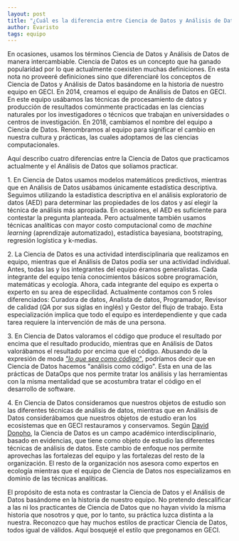 ```yaml
---
layout: post
title: "¿Cuál es la diferencia entre Ciencia de Datos y Análisis de Datos?"
author: Evaristo
tags: equipo
---
```


En ocasiones, usamos los términos Ciencia de Datos y Análisis de Datos de manera intercambiable.
Ciencia de Datos es un concepto que ha ganado popularidad por lo que actualmente coexisten muchas
definiciones. En esta nota no proveeré definiciones sino que diferenciaré los conceptos de Ciencia
de Datos y Análisis de Datos basándome en la historia de nuestro equipo en GECI. En 2014, creamos el
equipo de Análisis de Datos en GECI. En este equipo usábamos las técnicas de procesamiento de datos
y producción de resultados comúnmente practicadas en las ciencias naturales por los investigadores o
técnicos que trabajan en universidades o centros de investigación. En 2018, cambiamos el nombre del
equipo a Ciencia de Datos. Renombramos al equipo para significar el cambio en nuestra cultura y
prácticas, las cuales adoptamos de las ciencias computacionales.

Aquí describo cuatro diferencias entre la Ciencia de Datos que practicamos actualmente y el Análisis
de Datos que solíamos practicar.

1\. En Ciencia de Datos usamos modelos matemáticos predictivos, mientras que en Análisis de Datos
usábamos únicamente estadística descriptiva. Seguimos utilizando la estadística descriptiva en el
análisis exploratorio de datos (AED) para determinar las propiedades de los datos y así elegir la
técnica de análisis más apropiada. En ocasiones, el AED es suficiente para contestar la pregunta
planteada. Pero actualmente también usamos técnicas analíticas con mayor costo computacional como de
_machine learning_ (aprendizaje automatizado), estadística bayesiana, bootstraping, regresión
logística y k-medias.

2\. La Ciencia de Datos es una actividad interdisciplinaria que realizamos en equipo, mientras que
el Análisis de Datos podía ser una actividad individual. Antes, todas las y los integrantes del
equipo éramos generalistas. Cada integrante del equipo tenía conocimientos básicos sobre
programación, matemáticas y ecología. Ahora, cada integrante del equipo es experta o experto en su
area de especilidad. Actualmente contamos con 5 roles diferenciados: Curadora de datos, Analista de
datos, Programador, Revisor de calidad (_QA_ por sus siglas en inglés) y Gestor del flujo de
trabajo. Esta especialización implica que todo el equipo es interdependiente y que cada tarea
requiere la intervención de más de una persona.

3\. En Ciencia de Datos valoramos el código que produce el resultado por encima que el resultado
producido, mientras que en Análisis de Datos valorábamos el resultado por encima que el código.
Abusando de la expresión de moda [_"lo que sea como
código"_](https://hackernoon.com/everything-as-code-explained-0ibg32a3), podríamos decir que en
Ciencia de Datos hacemos "análisis como código". Esta en una de las prácticas de DataOps que nos
permite tratar los análisis y las herramientas con la misma mentalidad que se acostumbra tratar el
código en el desarrollo de software.

4\. En Ciencia de Datos consideramos que nuestros objetos de estudio son las diferentes técnicas de
análisis de datos, mientras que en Análisis de Datos considerábamos que nuestros objetos de estudio
eran los ecosistemas que en GECI restauramos y conservamos. Según [David
Donoho](https://doi.org/10.1080/10618600.2017.1384734), la Ciencia de Datos es un campo académico
interdisciplinario, basado en evidencias, que tiene como objeto de estudio las diferentes técnicas
de análisis de datos. Este cambio de enfoque nos permite aprovechas las fortalezas del equipo y las
fortalezas del resto de la organización. El resto de la organización nos asesora como expertos en
ecología mientras que el equipo de Ciencia de Datos nos especializamos en dominio de las técnicas
analíticas.

El propósito de esta nota es contrastar la Ciencia de Datos y el Análisis de Datos basándome en la
historia de nuestro equipo. No pretendo descalificar a las ni los practicantes de Ciencia de Datos
que no hayan vivido la misma historia que nosotros y que, por lo tanto, su práctica luzca distinta a
la nuestra. Reconozco que hay muchos estilos de practicar Ciencia de Datos, todos igual de válidos.
Aquí bosquejé el estilo que pregonamos en GECI.
